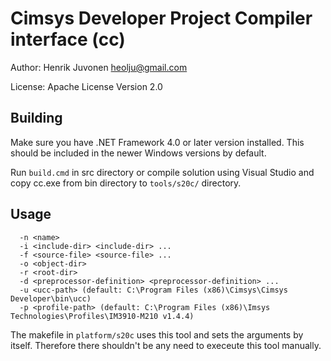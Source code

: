 # Cimsys Developer Project Compiler interface (cc)

Author: Henrik Juvonen <heolju@gmail.com>

License: Apache License Version 2.0

## Building

Make sure you have .NET Framework 4.0 or later version installed. This should be included in the newer Windows versions by default.

Run `build.cmd` in src directory or compile solution using Visual Studio and copy cc.exe from bin directory to `tools/s20c/` directory.

## Usage

```
  -n <name>
  -i <include-dir> <include-dir> ...
  -f <source-file> <source-file> ...
  -o <object-dir>
  -r <root-dir>
  -d <preprocessor-definition> <preprocessor-definition> ...
  -u <ucc-path> (default: C:\Program Files (x86)\Cimsys\Cimsys Developer\bin\ucc)
  -p <profile-path> (default: C:\Program Files (x86)\Imsys Technologies\Profiles\IM3910-M210 v1.4.4)
```

The makefile in `platform/s20c` uses this tool and sets the arguments by itself. Therefore there shouldn't be any need to execeute this tool manually.
